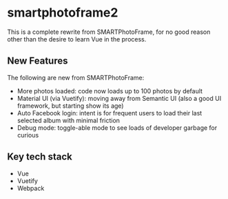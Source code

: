 # smartphotoframe2
This is a complete rewrite from SMARTPhotoFrame, for no good reason other than the desire to learn Vue in the process.

## New Features
The following are new from SMARTPhotoFrame:
- More photos loaded: code now loads up to 100 photos by default
- Material UI (via Vuetify): moving away from Semantic UI (also a good UI framework, but starting show its age) 
- Auto Facebook login: intent is for frequent users to load their last selected album with minimal friction
- Debug mode: toggle-able mode to see loads of developer garbage for curious

## Key tech stack
- Vue
- Vuetify
- Webpack
